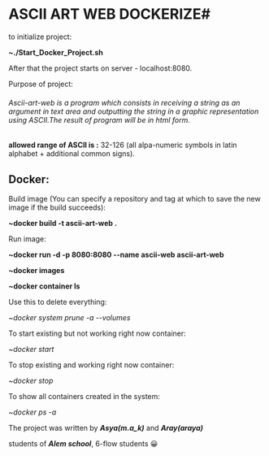 # ASCII ART WEB DOCKERIZE#

to initialize project:

**~./Start_Docker_Project.sh**

After that the project starts on server - localhost:8080.

Purpose of project:

###### Ascii-art-web is a program which consists in receiving a string as an argument in text area and outputting the string in a graphic representation using ASCII.The result of program will be in html form.

**allowed range of ASCII is :** 32-126 (all alpa-numeric symbols in latin alphabet + additional common signs).

## Docker:

Build image (You can specify a repository and tag at which to save the new image if the build succeeds):

**~docker build -t ascii-art-web .**

Run image:

**~docker run -d -p 8080:8080 --name ascii-web ascii-art-web**

**~docker images**

**~docker container ls**

Use this to delete everything:

_~docker system prune -a --volumes_

To start existing but not working right now container:

_~docker start <container ID or name>_

To stop existing and working right now container:

_~docker stop <container ID or name>_

To show all containers created in the system:

_~docker ps -a_

The project was written by **_Asya(m.a_k)_** and **_Aray(araya)_**

students of **_Alem school_**, 6-flow students :grinning:
